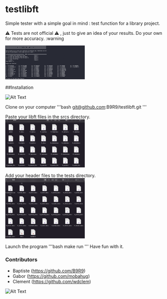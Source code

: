 # testlibft

Simple tester with a simple goal in mind : test function for a library project.

⚠️  Tests are not official ⚠️ , just to give an idea of your results. Do your own for more accuracy. :warning

<img src="./img/img_one.png" width="50%"/>

##Installation

![Alt Text](https://media.giphy.com/media/8R4kKwQ4VH4pG/giphy.gif)

Clone on your computer
'''bash
git@github.com:B9R9/testlibft.git
'''

Paste your libft files in the srcs directory.
<img src="./img/img_two.png" width="50%"/>

Add your header files to the tests directory.
<img src="./img/img_three.png" width="50%"/>  

Launch the program
'''bash
make run
'''
Have fun with it.


### Contributors
- Baptiste (https://github.com/B9R9)
- Gabor (https://github.com/mobahug)
- Clement (https://github.com/wdclem)

![Alt Text](https://media.giphy.com/media/2nzUAOGw3i7w4/giphy.gif)
